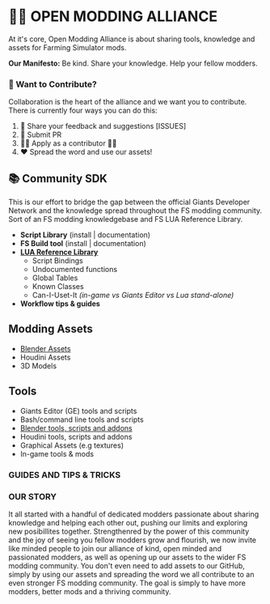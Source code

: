 # 🙋‍♀️ OPEN MODDING ALLIANCE
At it's core, Open Modding Alliance is about sharing tools, knowledge and assets for Farming Simulator mods. 

**Our Manifesto:** Be kind. Share your knowledge. Help your fellow modders. 

### 🌈 Want to Contribute?
Collaboration is the heart of the alliance and we want you to contribute. There is currently four ways you can do this:
1. 🐛 Share your feedback and suggestions [ISSUES]
2. 📩 Submit PR
3. 👩‍💻 Apply as a contributor 👩‍💻
4. ❤️ Spread the word and use our assets! 

## 📚 Community SDK
This is our effort to bridge the gap between the official Giants Developer Network and the knowledge spread throughout the FS modding community. Sort of an FS modding knowledgebase and FS LUA Reference Library.

- **Script Library** (install | documentation)
- **FS Build tool** (install | documentation)
- **[LUA Reference Library](/open-modding-alliance/CommunitySDK)**
  - Script Bindings
  - Undocumented functions
  - Global Tables
  - Known Classes
  - Can-I-Uset-It _(in-game vs Giants Editor vs Lua stand-alone)_
- **Workflow tips & guides**

## Modding Assets
- [Blender Assets](/open-modding-alliance/BlenderAssets/wiki/Blender-Assets)
- Houdini Assets
- 3D Models

## Tools
- Giants Editor (GE) tools and scripts
- Bash/command line tools and scripts
- [Blender tools, scripts and addons](/open-modding-alliance/BlenderAssets/wiki/Tools-and-add‐ons)
- Houdini tools, scripts and addons
- Graphical Assets (e.g textures)
- In-game tools & mods


### GUIDES AND TIPS & TRICKS 

### OUR STORY
It all started with a handful of dedicated modders passionate about sharing knowledge and helping each other out, pushing our limits and exploring new posibillites together. Strengthenred by the power of this community and the joy of seeing you fellow modders grow and flourish, we now invite like minded people to join our alliance of kind, open minded and passionated modders, as well as opening up our assets to the wider FS modding community. You don't even need to add assets to our GitHub, simply by using our assets and spreading the word we all contribute to an even stronger FS modding community. The goal is simply to have more modders, better mods and a thriving community. 

<!--

**Here are some ideas to get you started:**

🙋‍♀️ A short introduction - what is your organization all about?
🌈 Contribution guidelines - how can the community get involved?
👩‍💻 Useful resources - where can the community find your docs? Is there anything else the community should know?
🍿 Fun facts - what does your team eat for breakfast?
🧙 Remember, you can do mighty things with the power of [Markdown](https://docs.github.com/github/writing-on-github/getting-started-with-writing-and-formatting-on-github/basic-writing-and-formatting-syntax)
-->
